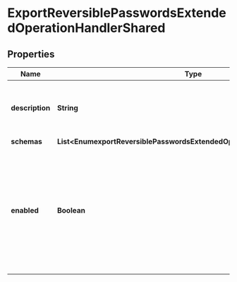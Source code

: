

# ExportReversiblePasswordsExtendedOperationHandlerShared


## Properties

| Name | Type | Description | Notes |
|------------ | ------------- | ------------- | -------------|
|**description** | **String** | A description for this Extended Operation Handler |  [optional] |
|**schemas** | **List&lt;EnumexportReversiblePasswordsExtendedOperationHandlerSchemaUrn&gt;** |  |  |
|**enabled** | **Boolean** | Indicates whether the Extended Operation Handler is enabled (that is, whether the types of extended operations are allowed in the server). |  |



